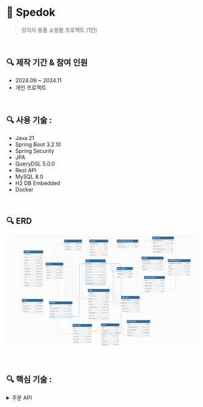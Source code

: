 # 📌 Spedok
> 강아지 용품 쇼핑몰 프로젝트 (1인)

<br>

## 🔍 제작 기간 & 참여 인원
- 2024.09 ~ 2024.11
- 개인 프로젝트

<br>

## 🔍 사용 기술 :
- Java 21
- Spring Boot 3.2.10
- Spring Security
- JPA 
- QueryDSL 5.0.0
- Rest API
- MySQL 8.0
- H2 DB Embedded
- Docker

<br>

## 🔍 ERD
![erd.png](./erd.png)


<br>


## 🔍 핵심 기술 :


<details>
<summary>주문 API</summary>

### 주문 로직 전체흐름
<img src="order.png" alt="주문 전체 로직">

- 주문 생성  
  - 배송지 생성 
  - 재고 확인 (재고가 없거나, 부족하면 예외 처리)
  - 주문 번호 생성 (UUID 조합)
  - 장바구니에 존재하는 상품인지 검증 
  - 최종 주문 생성

#### 주문생성
> 1. 배송지 생성
> 2. 재고 확인
> 3. 재고 처리
> 4. 주문 번호 생성 (UUID 조합)
> 5. 장바구니 존재 유무 검증
> 6. 최종 주문 생성

<br>

#### 주문취소
> 1. 주문 상태 검증
> 2. 주문 상태 변경
> 3. 재고 복원


</details>

